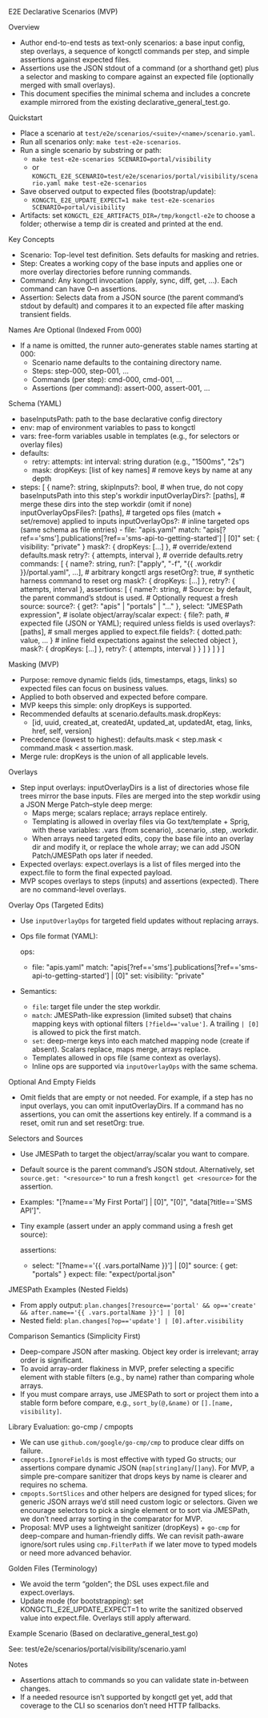 E2E Declarative Scenarios (MVP)

Overview

- Author end-to-end tests as text-only scenarios: a base input config, step overlays, a sequence of kongctl commands per step, and simple assertions against expected files.
- Assertions use the JSON stdout of a command (or a shorthand get) plus a selector and masking to compare against an expected file (optionally merged with small overlays).
- This document specifies the minimal schema and includes a concrete example mirrored from the existing declarative_general_test.go.

Quickstart

- Place a scenario at `test/e2e/scenarios/<suite>/<name>/scenario.yaml`.
- Run all scenarios only: `make test-e2e-scenarios`.
- Run a single scenario by substring or path:
  - `make test-e2e-scenarios SCENARIO=portal/visibility`
  - or `KONGCTL_E2E_SCENARIO=test/e2e/scenarios/portal/visibility/scenario.yaml make test-e2e-scenarios`
- Save observed output to expected files (bootstrap/update):
  - `KONGCTL_E2E_UPDATE_EXPECT=1 make test-e2e-scenarios SCENARIO=portal/visibility`
- Artifacts: set `KONGCTL_E2E_ARTIFACTS_DIR=/tmp/kongctl-e2e` to choose a folder; otherwise a temp dir is created and printed at the end.

Key Concepts

- Scenario: Top-level test definition. Sets defaults for masking and retries.
- Step: Creates a working copy of the base inputs and applies one or more overlay directories before running commands.
- Command: Any kongctl invocation (apply, sync, diff, get, …). Each command can have 0–n assertions.
- Assertion: Selects data from a JSON source (the parent command’s stdout by default) and compares it to an expected file after masking transient fields.

Names Are Optional (Indexed From 000)

- If a name is omitted, the runner auto-generates stable names starting at 000:
  - Scenario name defaults to the containing directory name.
  - Steps: step-000, step-001, …
  - Commands (per step): cmd-000, cmd-001, …
  - Assertions (per command): assert-000, assert-001, …

Schema (YAML)

- baseInputsPath: path to the base declarative config directory
- env: map of environment variables to pass to kongctl
- vars: free-form variables usable in templates (e.g., for selectors or overlay files)
- defaults:
  - retry:
      attempts: int
      interval: string duration (e.g., "1500ms", "2s")
  - mask:
      dropKeys: [list of key names]        # remove keys by name at any depth
- steps: [
  {
    name?: string,
    skipInputs?: bool,                      # when true, do not copy baseInputsPath into this step's workdir
    inputOverlayDirs?: [paths],            # merge these dirs into the step workdir (omit if none)
    inputOverlayOpsFiles?: [paths],        # targeted ops files (match + set/remove) applied to inputs
    inputOverlayOps?:                      # inline targeted ops (same schema as file entries)
      - file: "apis.yaml"
        match: "apis[?ref=='sms'].publications[?ref=='sms-api-to-getting-started'] | [0]"
        set: { visibility: "private" }
    mask?: { dropKeys: [...] },            # override/extend defaults.mask
    retry?: { attempts, interval },        # override defaults.retry
    commands: [
      {
        name?: string,
        run?: ["apply", "-f", "{{ .workdir }}/portal.yaml", …],  # arbitrary kongctl args
        resetOrg?: true,                              # synthetic harness command to reset org
        mask?: { dropKeys: [...] },
        retry?: { attempts, interval },
        assertions: [
          {
            name?: string,
            # Source: by default, the parent command’s stdout is used.
            # Optionally request a fresh source:
            source?: { get?: "apis" | "portals" | "…" },
            select: "JMESPath expression",                # isolate object/array/scalar
            expect: {
              file?: path,                                  # expected file (JSON or YAML); required unless fields is used
              overlays?: [paths],                           # small merges applied to expect.file
              fields?: { dotted.path: value, ... }          # inline field expectations against the selected object
            },
            mask?: { dropKeys: [...] },
            retry?: { attempts, interval }
          }
        ]
      }
    ]
  }
]

Masking (MVP)

- Purpose: remove dynamic fields (ids, timestamps, etags, links) so expected files can focus on business values.
- Applied to both observed and expected before compare.
- MVP keeps this simple: only dropKeys is supported.
- Recommended defaults at scenario.defaults.mask.dropKeys:
  - [id, uuid, created_at, createdAt, updated_at, updatedAt, etag, links, href, self, version]
- Precedence (lowest to highest): defaults.mask < step.mask < command.mask < assertion.mask.
- Merge rule: dropKeys is the union of all applicable levels.

Overlays

- Step input overlays: inputOverlayDirs is a list of directories whose file trees mirror the base inputs. Files are merged into the step workdir using a JSON Merge Patch–style deep merge:
  - Maps merge; scalars replace; arrays replace entirely.
  - Templating is allowed in overlay files via Go text/template + Sprig, with these variables: .vars (from scenario), .scenario, .step, .workdir.
  - When arrays need targeted edits, copy the base file into an overlay dir and modify it, or replace the whole array; we can add JSON Patch/JMESPath ops later if needed.
- Expected overlays: expect.overlays is a list of files merged into the expect.file to form the final expected payload.
- MVP scopes overlays to steps (inputs) and assertions (expected). There are no command-level overlays.

Overlay Ops (Targeted Edits)

- Use `inputOverlayOps` for targeted field updates without replacing arrays.
- Ops file format (YAML):

  ops:
    - file: "apis.yaml"
      match: "apis[?ref=='sms'].publications[?ref=='sms-api-to-getting-started'] | [0]"
      set:
        visibility: "private"

- Semantics:
  - `file`: target file under the step workdir.
  - `match`: JMESPath-like expression (limited subset) that chains mapping keys with optional filters `[?field=='value']`. A trailing `| [0]` is allowed to pick the first match.
  - `set`: deep-merge keys into each matched mapping node (create if absent). Scalars replace, maps merge, arrays replace.
  - Templates allowed in ops file (same context as overlays).
  - Inline ops are supported via `inputOverlayOps` with the same schema.

Optional And Empty Fields

- Omit fields that are empty or not needed. For example, if a step has no input overlays, you can omit inputOverlayDirs. If a command has no assertions, you can omit the assertions key entirely. If a command is a reset, omit run and set resetOrg: true.

Selectors and Sources

- Use JMESPath to target the object/array/scalar you want to compare.
- Default source is the parent command’s JSON stdout. Alternatively, set `source.get: "<resource>"` to run a fresh `kongctl get <resource>` for the assertion.
- Examples: "[?name=='My First Portal'] | [0]", "[0]", "data[?title=='SMS API']".
- Tiny example (assert under an apply command using a fresh get source):

  assertions:
    - select: "[?name=='{{ .vars.portalName }}'] | [0]"
      source: { get: "portals" }
      expect:
        file: "expect/portal.json"

JMESPath Examples (Nested Fields)

- From apply output: `plan.changes[?resource=='portal' && op=='create' && after.name=='{{ .vars.portalName }}'] | [0]`
- Nested field: `plan.changes[?op=='update'] | [0].after.visibility`

Comparison Semantics (Simplicity First)

- Deep-compare JSON after masking. Object key order is irrelevant; array order is significant.
- To avoid array-order flakiness in MVP, prefer selecting a specific element with stable filters (e.g., by name) rather than comparing whole arrays.
- If you must compare arrays, use JMESPath to sort or project them into a stable form before compare, e.g., `sort_by(@,&name)` or `[].[name, visibility]`.

Library Evaluation: go-cmp / cmpopts

- We can use `github.com/google/go-cmp/cmp` to produce clear diffs on failure.
- `cmpopts.IgnoreFields` is most effective with typed Go structs; our assertions compare dynamic JSON (`map[string]any`/`[]any`). For MVP, a simple pre-compare sanitizer that drops keys by name is clearer and requires no schema.
- `cmpopts.SortSlices` and other helpers are designed for typed slices; for generic JSON arrays we’d still need custom logic or selectors. Given we encourage selectors to pick a single element or to sort via JMESPath, we don’t need array sorting in the comparator for MVP.
- Proposal: MVP uses a lightweight sanitizer (dropKeys) + `go-cmp` for deep-compare and human-friendly diffs. We can revisit path-aware ignore/sort rules using `cmp.FilterPath` if we later move to typed models or need more advanced behavior.

Golden Files (Terminology)

- We avoid the term “golden”; the DSL uses expect.file and expect.overlays.
- Update mode (for bootstrapping): set KONGCTL_E2E_UPDATE_EXPECT=1 to write the sanitized observed value into expect.file. Overlays still apply afterward.

Example Scenario (Based on declarative_general_test.go)

See: test/e2e/scenarios/portal/visibility/scenario.yaml

Notes

- Assertions attach to commands so you can validate state in-between changes.
- If a needed resource isn’t supported by kongctl get yet, add that coverage to the CLI so scenarios don’t need HTTP fallbacks.
